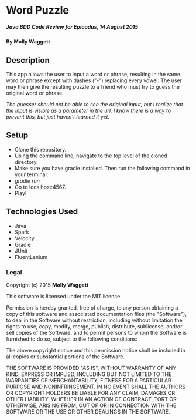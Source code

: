 # Word Puzzle

##### _Java BDD Code Review for Epicodus, 14 August 2015_

#### By Molly Waggett

## Description

This app allows the user to input a word or phrase, resulting in the same
  word or phrase except with dashes ("-") replacing every vowel. The user may
  then give the resulting puzzle to a friend who must try to guess the original
  word or phrase.

_The guesser should not be able to see the original input, but I realize that
  the input is visible as a parameter in the url. I know there is a way to
  prevent this, but just haven't learned it yet._

## Setup

* Clone this repository.
* Using the command line, navigate to the top level of the cloned directory.
* Make sure you have gradle installed. Then run the following command in your terminal:
* _gradle run_
* Go to localhost:4567.
* Play!

## Technologies Used

* Java
* Spark
* Velocity
* Gradle
* JUnit
* FluentLenium

### Legal

Copyright (c) 2015 **Molly Waggett**

This software is licensed under the MIT license.

Permission is hereby granted, free of charge, to any person obtaining a copy
of this software and associated documentation files (the "Software"), to deal
in the Software without restriction, including without limitation the rights
to use, copy, modify, merge, publish, distribute, sublicense, and/or sell
copies of the Software, and to permit persons to whom the Software is
furnished to do so, subject to the following conditions:

The above copyright notice and this permission notice shall be included in
all copies or substantial portions of the Software.

THE SOFTWARE IS PROVIDED "AS IS", WITHOUT WARRANTY OF ANY KIND, EXPRESS OR
IMPLIED, INCLUDING BUT NOT LIMITED TO THE WARRANTIES OF MERCHANTABILITY,
FITNESS FOR A PARTICULAR PURPOSE AND NONINFRINGEMENT. IN NO EVENT SHALL THE
AUTHORS OR COPYRIGHT HOLDERS BE LIABLE FOR ANY CLAIM, DAMAGES OR OTHER
LIABILITY, WHETHER IN AN ACTION OF CONTRACT, TORT OR OTHERWISE, ARISING FROM,
OUT OF OR IN CONNECTION WITH THE SOFTWARE OR THE USE OR OTHER DEALINGS IN
THE SOFTWARE.
